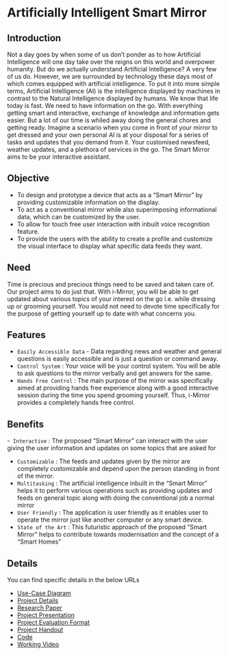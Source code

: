 # Artificially Intelligent Smart Mirror

## Introduction

Not a day goes by when some of us don’t ponder as to how Artificial Intelligence will one day take over the reigns on this world and overpower humanity. But do we actually understand Artificial Intelligence? A very few of us do. However, we are surrounded by technology these days most of which comes equipped with artificial intelligence. To put it into more simple terms, Artificial Intelligence (AI) is the intelligence displayed by machines in contrast to the Natural Intelligence displayed by humans. We know that life today is fast. We need to have information on the go. With everything getting
smart and interactive, exchange of knowledge and information gets easier. But a lot of our time is whiled away doing the general chores and getting ready. Imagine a scenario when you come in front of your mirror to get dressed and your own personal AI is at your disposal for a series of tasks and updates that you demand from it. Your customised newsfeed, weather updates, and a plethora of services in the go. The Smart Mirror aims to be your interactive assistant.

## Objective

- To design and prototype a device that acts as a “Smart Mirror” by providing customizable information on the display.
- To act as a conventional mirror while also superimposing informational data, which can be customized by the user.
- To allow for touch free user interaction with inbuilt voice recognition feature.
- To provide the users with the ability to create a profile and customize the visual interface to display what specific data feeds they want.

## Need

Time is precious and precious things need to be saved and taken care of. Our project aims to do just that. With i-Mirror, you will be able to get updated about various topics of your interest on the go i.e. while dressing up or grooming yourself. You would not need to devote time specifically for the purpose of getting yourself up to date with what concerns you.

## Features

- `Easily Accessible Data` - Data regarding news and weather and general questions is easily accessible and is just a question or command away.
- `Control System` : Your voice will be your control system. You will be able to ask questions to the mirror verbally and get answers for the same.
- `Hands Free Control` : The main purpose of the mirror was specifically aimed at providing hands free experience along with a good interactive session during the time you spend grooming yourself. Thus, i-Mirror provides a completely hands free control.

## Benefits

-` Interactive` : The proposed “Smart Mirror” can interact with the user giving the user
information and updates on some topics that are asked for

- `Customizable` : The feeds and updates given by the mirror are completely customizable and depend upon the person standing in front of the mirror.
- `Multitasking` : The artificial intelligence inbuilt in the “Smart Mirror” helps it to perform various operations such as providing updates and feeds on general topic along with doing the conventional job a normal mirror
- `User Friendly` : The application is user friendly as it enables user to operate the mirror just like another computer or any smart device.
- `State of the Art` : This futuristic approach of the proposed “Smart Mirror” helps to contribute towards modernisation and the concept of a “Smart Homes”

## Details

You can find specific details in the below URLs

- [Use-Case Diagram](resources/use-case.jpg)
- [Project Details](resources/final-report.pdf)
- [Research Paper](https://ieeexplore.ieee.org/document/8933649)
- [Project Presentation](resources/seminar-1-presentation.pdf)
- [Project Evaluation Format](resources/evaluation-format.pdf)
- [Project Handout](resources/handout.pdf)
- [Code](code)
- [Working Video](working-video.mp4)
